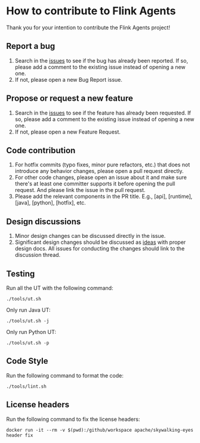 # How to contribute to Flink Agents

Thank you for your intention to contribute the Flink Agents project!

## Report a bug
1. Search in the [issues](https://github.com/apache/flink-agents/issues) to see if the bug has already been reported. If so, please add a comment to the existing issue instead of opening a new one.
2. If not, please open a new Bug Report issue.

## Propose or request a new feature
1. Search in the [issues](https://github.com/apache/flink-agents/issues) to see if the feature has already been requested. If so, please add a comment to the existing issue instead of opening a new one.
2. If not, please open a new Feature Request.

## Code contribution
1. For hotfix commits (typo fixes, minor pure refactors, etc.) that does not introduce any behavior changes, please open a pull request directly.
2. For other code changes, please open an issue about it and make sure there's at least one committer supports it before opening the pull request. And please link the issue in the pull request.
3. Please add the relevant components in the PR title. E.g., \[api\], \[runtime\], \[java\], \[python\], \[hotfix\], etc.

## Design discussions
1. Minor design changes can be discussed directly in the issue.
2. Significant design changes should be discussed as [ideas](https://github.com/apache/flink-agents/discussions/categories/ideas) with proper design docs. All issues for conducting the changes should link to the discussion thread.

## Testing

Run all the UT with the following command:

```shell
./tools/ut.sh
```

Only run Java UT:

```shell
./tools/ut.sh -j
```

Only run Python UT:

```shell
./tools/ut.sh -p
```

## Code Style

Run the following command to format the code:

```shell
./tools/lint.sh
```

## License headers

Run the following command to fix the license headers:

```shell
docker run -it --rm -v $(pwd):/github/workspace apache/skywalking-eyes header fix
```
